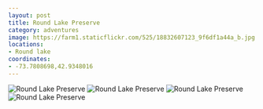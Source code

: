 ```yaml
---
layout: post
title: Round Lake Preserve
category: adventures
image: https://farm1.staticflickr.com/525/18832607123_9f6df1a44a_b.jpg
locations:
- Round lake
coordinates:
- -73.7808698,42.9348016
---
```


<div class="photos">
<img src="https://farm1.staticflickr.com/525/18832607123_9f6df1a44a_b.jpg" alt="Round Lake Preserve">
<img src="https://farm1.staticflickr.com/374/18832607913_f0000cc1e4_b.jpg" class="img-thirds" alt="Round Lake Preserve">
<img src="https://farm1.staticflickr.com/492/19453222235_2f10bbebc0_b.jpg" class="img-thirds" alt="Round Lake Preserve">
<img src="https://farm1.staticflickr.com/380/18830735134_9fd65eef69_b.jpg" class="img-thirds" alt="Round Lake Preserve">
</div>
